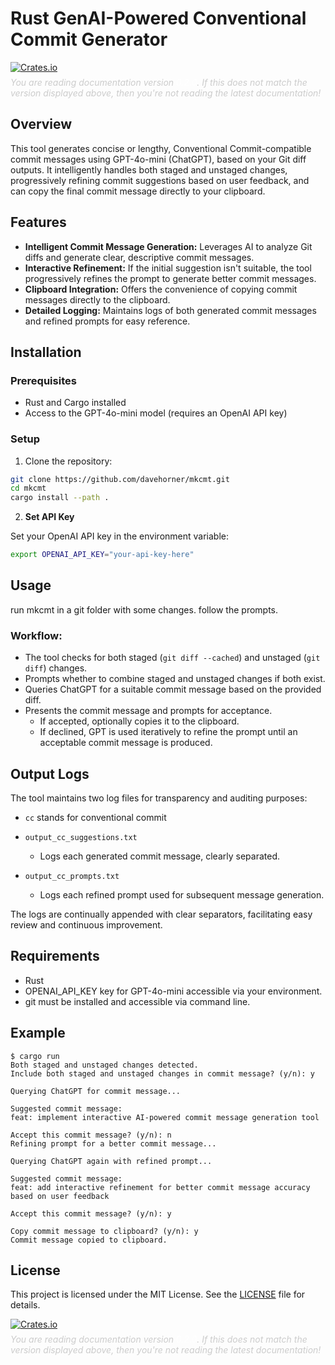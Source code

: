 
# Rust GenAI-Powered Conventional Commit Generator

<a href="https://crates.io/crates/mkcmt" rel="nofollow noopener noreferrer">
  <img src="https://img.shields.io/crates/v/mkcmt.svg" alt="Crates.io">
</a>

<!-- Version notice -->
<p style="font-style: italic; color: #ccc; margin-top: 0.5em;">
  You are reading documentation version <span id="doc-version" style="color: white;">0.2.0</span>.
  If this does not match the version displayed above, then you're not reading the latest documentation!
</p>

## Overview

This tool generates concise or lengthy, Conventional Commit-compatible commit messages using GPT-4o-mini (ChatGPT), based on your Git diff outputs. It intelligently handles both staged and unstaged changes, progressively refining commit suggestions based on user feedback, and can copy the final commit message directly to your clipboard.

## Features

- **Intelligent Commit Message Generation:** Leverages AI to analyze Git diffs and generate clear, descriptive commit messages.
- **Interactive Refinement:** If the initial suggestion isn't suitable, the tool progressively refines the prompt to generate better commit messages.
- **Clipboard Integration:** Offers the convenience of copying commit messages directly to the clipboard.
- **Detailed Logging:** Maintains logs of both generated commit messages and refined prompts for easy reference.

## Installation

### Prerequisites

- Rust and Cargo installed
- Access to the GPT-4o-mini model (requires an OpenAI API key)

### Setup

1. Clone the repository:

```sh
git clone https://github.com/davehorner/mkcmt.git
cd mkcmt
cargo install --path .
```


2. **Set API Key**

Set your OpenAI API key in the environment variable:

```bash
export OPENAI_API_KEY="your-api-key-here"
```


## Usage

run mkcmt in a git folder with some changes.  follow the prompts.


### Workflow:

- The tool checks for both staged (`git diff --cached`) and unstaged (`git diff`) changes.
- Prompts whether to combine staged and unstaged changes if both exist.
- Queries ChatGPT for a suitable commit message based on the provided diff.
- Presents the commit message and prompts for acceptance.
  - If accepted, optionally copies it to the clipboard.
  - If declined, GPT is used iteratively to refine the prompt until an acceptable commit message is produced.

## Output Logs

The tool maintains two log files for transparency and auditing purposes: 
   
- `cc` stands for conventional commit

- `output_cc_suggestions.txt`
  - Logs each generated commit message, clearly separated.

- `output_cc_prompts.txt`
  - Logs each refined prompt used for subsequent message generation.

The logs are continually appended with clear separators, facilitating easy review and continuous improvement.

## Requirements

- Rust
- OPENAI_API_KEY key for GPT-4o-mini accessible via your environment.
- git must be installed and accessible via command line.


## Example

```
$ cargo run
Both staged and unstaged changes detected.
Include both staged and unstaged changes in commit message? (y/n): y

Querying ChatGPT for commit message...

Suggested commit message:
feat: implement interactive AI-powered commit message generation tool

Accept this commit message? (y/n): n
Refining prompt for a better commit message...

Querying ChatGPT again with refined prompt...

Suggested commit message:
feat: add interactive refinement for better commit message accuracy based on user feedback

Accept this commit message? (y/n): y

Copy commit message to clipboard? (y/n): y
Commit message copied to clipboard.
```

## License

This project is licensed under the MIT License. See the [LICENSE](LICENSE) file for details.

<a href="https://crates.io/crates/mkcmt" rel="nofollow noopener noreferrer">
  <img src="https://img.shields.io/crates/v/mkcmt.svg" alt="Crates.io">
</a>

<!-- Version notice -->
<p style="font-style: italic; color: #ccc; margin-top: 0.5em;">
  You are reading documentation version <span id="doc-version" style="color: white;">0.2.0</span>.
  If this does not match the version displayed above, then you're not reading the latest documentation!
</p>
